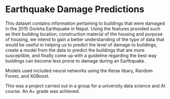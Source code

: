 # Earthquake Damage Predictions
This dataset contains information pertaining to buildings that were damaged in the 2015 Gorkha Earthquake in Nepal. Using the features provided such as their building location, construction material of the housing and purpose of housing, we intend to gain a better understanding of the type of data that would be useful in helping us to predict the level of damage to buildings, create a model from the data to predict the buildings that are more susceptible, and finally come up with a guideline regarding the best way buildings can become less prone to damage during an Earthquake.

Models used included neural networks using the Keras libary, Random Forest, and XGBoost.

This was a project carried out in a group for a university data science and AI course. An A+ grade was achieved.
